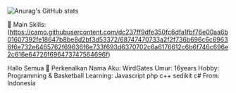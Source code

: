 ![Anurag's GitHub stats](https://github-readme-stats.vercel.app/api?username=bot-codes&show_icons=true&theme=radical)

🥇 Main Skills:(https://camo.githubusercontent.com/dc237ff9dfe350fc6dfa1fbf76e00aa6b01607392fe18647b8be8d2bf3d53372/68747470733a2f2f736b696c6c69636f6e732e6465762f69636f6e733f693d6370702c6a6176612c6b6f746c696e2c616e64726f696473747564696f)

Hallo Semua 👋 Perkenalkan 
Nama Aku: WirdGates
Umur: 16years
Hobby: Programming & Basketball
Learning: Javascript php c++ sedikit c#
From: Indonesia
